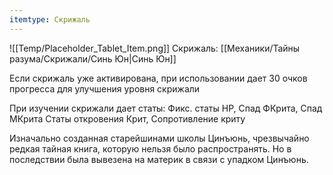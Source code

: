```yaml
---
itemtype: Скрижаль
---
```

![[Temp/Placeholder_Tablet_Item.png]]
Скрижаль: [[Механики/Тайны разума/Скрижали/Синь Юн|Синь Юн]]

Если скрижаль уже активирована, при использовании дает 30 очков прогресса для улучшения уровня скрижали

При изучении скрижали дает статы:
Фикс. статы HP, Спад ФКрита, Спад МКрита 
Статы откровения Крит, Сопротивление криту

Изначально созданная старейшинами школы Цинъюнь, чрезвычайно редкая тайная книга, которую нельзя было распространять. Но в последствии была вывезена на материк в связи с упадком Цинъюнь.
